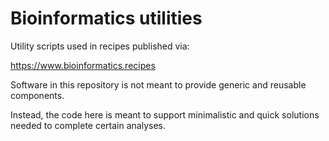 # Bioinformatics utilities

Utility scripts used in recipes published via:

https://www.bioinformatics.recipes

Software in this repository is not meant to provide generic and reusable components. 

Instead, the code here is meant to support minimalistic and quick solutions needed to complete certain analyses.
